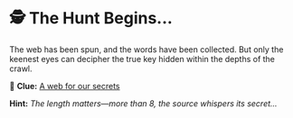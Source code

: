 # 🕵️ **The Hunt Begins...**  

The web has been spun, and the words have been collected. But only the keenest eyes can decipher the true key hidden within the depths of the crawl.  

🔗 **Clue:** [A web for our secrets](https://en.wikipedia.org/wiki/Spider-Man)  

**Hint:** _The length matters—more than 8, the source whispers its secret..._  
  
